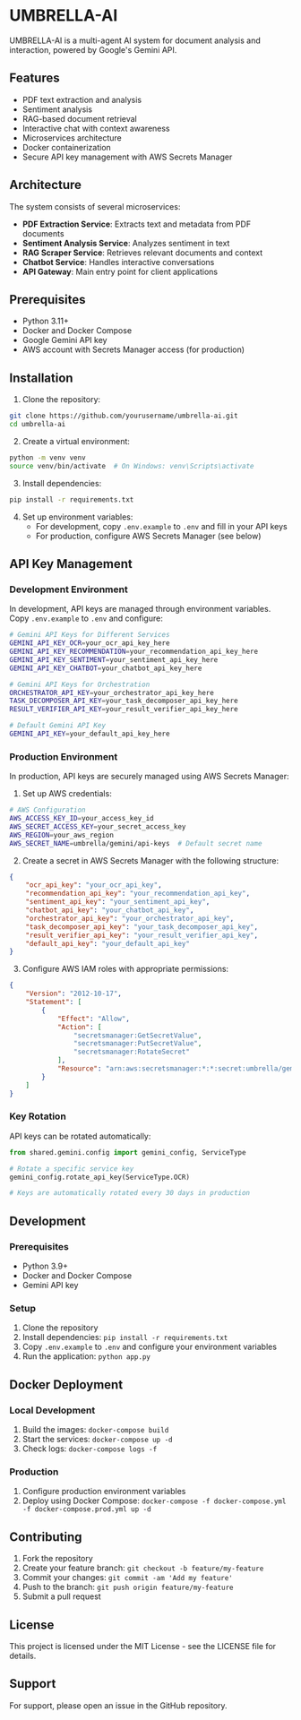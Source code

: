 # UMBRELLA-AI

UMBRELLA-AI is a multi-agent AI system for document analysis and interaction, powered by Google's Gemini API.

## Features

- PDF text extraction and analysis
- Sentiment analysis
- RAG-based document retrieval
- Interactive chat with context awareness
- Microservices architecture
- Docker containerization
- Secure API key management with AWS Secrets Manager

## Architecture

The system consists of several microservices:

- **PDF Extraction Service**: Extracts text and metadata from PDF documents
- **Sentiment Analysis Service**: Analyzes sentiment in text
- **RAG Scraper Service**: Retrieves relevant documents and context
- **Chatbot Service**: Handles interactive conversations
- **API Gateway**: Main entry point for client applications

## Prerequisites

- Python 3.11+
- Docker and Docker Compose
- Google Gemini API key
- AWS account with Secrets Manager access (for production)

## Installation

1. Clone the repository:
```bash
git clone https://github.com/yourusername/umbrella-ai.git
cd umbrella-ai
```

2. Create a virtual environment:
```bash
python -m venv venv
source venv/bin/activate  # On Windows: venv\Scripts\activate
```

3. Install dependencies:
```bash
pip install -r requirements.txt
```

4. Set up environment variables:
   - For development, copy `.env.example` to `.env` and fill in your API keys
   - For production, configure AWS Secrets Manager (see below)

## API Key Management

### Development Environment

In development, API keys are managed through environment variables. Copy `.env.example` to `.env` and configure:

```bash
# Gemini API Keys for Different Services
GEMINI_API_KEY_OCR=your_ocr_api_key_here
GEMINI_API_KEY_RECOMMENDATION=your_recommendation_api_key_here
GEMINI_API_KEY_SENTIMENT=your_sentiment_api_key_here
GEMINI_API_KEY_CHATBOT=your_chatbot_api_key_here

# Gemini API Keys for Orchestration
ORCHESTRATOR_API_KEY=your_orchestrator_api_key_here
TASK_DECOMPOSER_API_KEY=your_task_decomposer_api_key_here
RESULT_VERIFIER_API_KEY=your_result_verifier_api_key_here

# Default Gemini API Key
GEMINI_API_KEY=your_default_api_key_here
```

### Production Environment

In production, API keys are securely managed using AWS Secrets Manager:

1. Set up AWS credentials:
```bash
# AWS Configuration
AWS_ACCESS_KEY_ID=your_access_key_id
AWS_SECRET_ACCESS_KEY=your_secret_access_key
AWS_REGION=your_aws_region
AWS_SECRET_NAME=umbrella/gemini/api-keys  # Default secret name
```

2. Create a secret in AWS Secrets Manager with the following structure:
```json
{
    "ocr_api_key": "your_ocr_api_key",
    "recommendation_api_key": "your_recommendation_api_key",
    "sentiment_api_key": "your_sentiment_api_key",
    "chatbot_api_key": "your_chatbot_api_key",
    "orchestrator_api_key": "your_orchestrator_api_key",
    "task_decomposer_api_key": "your_task_decomposer_api_key",
    "result_verifier_api_key": "your_result_verifier_api_key",
    "default_api_key": "your_default_api_key"
}
```

3. Configure AWS IAM roles with appropriate permissions:
```json
{
    "Version": "2012-10-17",
    "Statement": [
        {
            "Effect": "Allow",
            "Action": [
                "secretsmanager:GetSecretValue",
                "secretsmanager:PutSecretValue",
                "secretsmanager:RotateSecret"
            ],
            "Resource": "arn:aws:secretsmanager:*:*:secret:umbrella/gemini/*"
        }
    ]
}
```

### Key Rotation

API keys can be rotated automatically:

```python
from shared.gemini.config import gemini_config, ServiceType

# Rotate a specific service key
gemini_config.rotate_api_key(ServiceType.OCR)

# Keys are automatically rotated every 30 days in production
```

## Development

### Prerequisites
- Python 3.9+
- Docker and Docker Compose
- Gemini API key

### Setup
1. Clone the repository
2. Install dependencies: `pip install -r requirements.txt`
3. Copy `.env.example` to `.env` and configure your environment variables
4. Run the application: `python app.py`

## Docker Deployment

### Local Development
1. Build the images: `docker-compose build`
2. Start the services: `docker-compose up -d`
3. Check logs: `docker-compose logs -f`

### Production
1. Configure production environment variables
2. Deploy using Docker Compose: `docker-compose -f docker-compose.yml -f docker-compose.prod.yml up -d`

## Contributing
1. Fork the repository
2. Create your feature branch: `git checkout -b feature/my-feature`
3. Commit your changes: `git commit -am 'Add my feature'`
4. Push to the branch: `git push origin feature/my-feature`
5. Submit a pull request

## License

This project is licensed under the MIT License - see the LICENSE file for details.

## Support

For support, please open an issue in the GitHub repository.